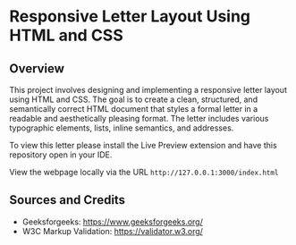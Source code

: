 # Responsive Letter Layout Using HTML and CSS

## Overview

This project involves designing and implementing a responsive letter layout using HTML and CSS. The goal is to create a clean, structured, and semantically correct HTML document that styles a formal letter in a readable and aesthetically pleasing format. The letter includes various typographic elements, lists, inline semantics, and addresses.

To view this letter please install the Live Preview extension and have this repository open in your IDE.

View the webpage locally via the URL ```http://127.0.0.1:3000/index.html```

## Sources and Credits

- Geeksforgeeks: https://www.geeksforgeeks.org/
- W3C Markup Validation: https://validator.w3.org/